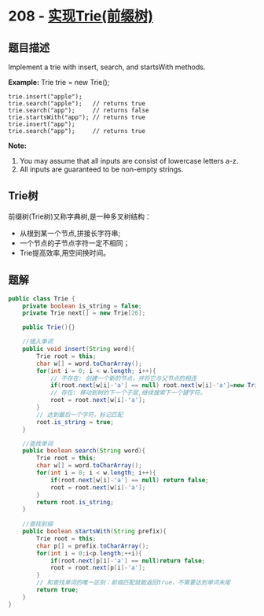 # 208 - [实现Trie(前缀树)](https://leetcode.com/problems/implement-trie-prefix-tree/)

## 题目描述
Implement a trie with insert, search, and startsWith methods.

**Example:**
	Trie trie = new Trie();

	trie.insert("apple");
	trie.search("apple");   // returns true
	trie.search("app");     // returns false
	trie.startsWith("app"); // returns true
	trie.insert("app");   
	trie.search("app");     // returns true

**Note:**
1. You may assume that all inputs are consist of lowercase letters a-z.
2. All inputs are guaranteed to be non-empty strings.


## Trie树
前缀树(Trie树)又称字典树,是一种多叉树结构：
- 从根到某一个节点,拼接长字符串;
- 一个节点的子节点字符一定不相同；
- Trie提高效率,用空间换时间。


## 题解
```Java
public class Trie {
    private boolean is_string = false;
    private Trie next[] = new Trie[26];

    public Trie(){}

    //插入单词
    public void insert(String word){
        Trie root = this;
        char w[] = word.toCharArray();
        for(int i = 0; i < w.length; i++){
            // 不存在: 创建一个新的节点，并将它与父节点的相连
            if(root.next[w[i]-'a'] == null) root.next[w[i]-'a']=new Trie();
            // 存在: 移动到树的下一个子层,继续搜索下一个键字符。
            root = root.next[w[i]-'a'];
        }
        // 达到最后一个字符，标记匹配
        root.is_string = true;
    }

    //查找单词
    public boolean search(String word){
        Trie root = this;
        char w[] = word.toCharArray();
        for(int i = 0; i < w.length; i++){
            if(root.next[w[i]-'a'] == null) return false;
            root = root.next[w[i]-'a'];
        }
        return root.is_string;
    }
    
    //查找前缀
    public boolean startsWith(String prefix){
        Trie root = this;
        char p[] = prefix.toCharArray();
        for(int i = 0;i<p.length;++i){
            if(root.next[p[i]-'a'] == null)return false;
            root = root.next[p[i]-'a'];
        }
        // 和查找单词的唯一区别：前缀匹配就能返回true，不需要达到单词末尾
        return true;
    }
}
```